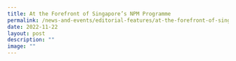 ```yaml
---
title: At the Forefront of Singapore’s NPM Programme
permalink: /news-and-events/editorial-features/at-the-forefront-of-singapores-npm-programme/
date: 2022-11-22
layout: post
description: ""
image: ""
---
```

